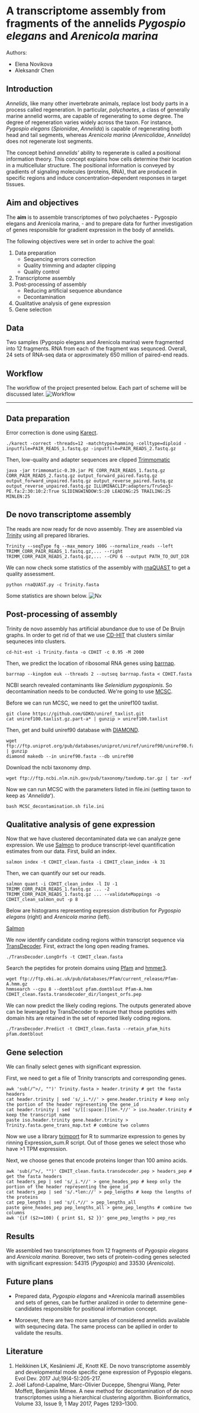 # A transcriptome assembly from fragments of the annelids *Pygospio elegans* and *Arenicola marina* 

Authors:
* Elena Novikova
* Aleksandr Chen

## Introduction

*Annelids*, like many other invertebrate animals, replace lost body parts in a process called regeneration. In particular, *polychaetes*, a class of generally marine annelid worms, are capable of regenerating to some degree. The degree of regeneration varies widely across the taxon. For instance, *Pygospio elegans* (*Spionidae*, *Annelida*) is capable of regenerating both head and tail segments, whereas *Arenicola marina* (*Arenicolidae*, *Annelida*) does not regenerate lost segments. 

The concept behind *annelids’* ability to regenerate is called a positional information theory. This concept explains how cells determine their location in a multicellular structure. The positional information is conveyed by gradients of signaling molecules (proteins, RNA), that are produced in specific regions and induce concentration-dependent responses in target tissues.

## Aim and objectives

The **aim** is to assemble transcriptomes of two polychaetes - Pygospio elegans and Arenicola marina, - and to prepare data for further investigation of genes responsible for gradient expression in the body of annelids.

The following objectives were set in order to achive the goal:
1.  Data preparation 
    - Sequencing errors correction
    - Quality trimming and adapter clipping
    - Quality control 
2.  Transcriptome assembly
3.  Post-processing of assembly 
    - Reducing artificial sequence abundance
    - Decontamination
4.  Qualitative analysis of gene expression 
5.  Gene selection

## Data

Two samples (Pygospio elegans and Arenicola marina) were fragmented into 12 fragments. RNA from each of the fragment was sequnced. Overall, 24 sets of RNA-seq data or approximately 650 million of paired-end reads.

## Workflow
The workflow of the project presented below. Each part of scheme will be discussed later.
![Workflow](https://github.com/chensasha/TanscriptomeAssembly-Annelids/blob/main/Workflow.png)

---

## Data preparation
Error correction is done using [Karect](https://github.com/aminallam/karect).
```
./karect -correct -threads=12 -matchtype=hamming -celltype=diploid -inputfile=PAIR_READS_1.fastq.gz -inputfile=PAIR_READS_2.fastq.gz
```

Then, low-quality and adapter sequences are clipped
[Trimmomatic](http://www.usadellab.org/cms/?page=trimmomatic)
```
java -jar trimmomatic-0.39.jar PE CORR_PAIR_READS_1.fastq.gz CORR_PAIR_READS_2.fastq.gz output_forward_paired.fastq.gz output_forward_unpaired.fastq.gz output_reverse_paired.fastq.gz output_reverse_unpaired.fastq.gz ILLUMINACLIP:adapters/TruSeq3-PE.fa:2:30:10:2:True SLIDINGWINDOW:5:20 LEADING:25 TRAILING:25 MINLEN:25
```

## De novo transcriptome assembly

The reads are now ready for de novo assembly. They are assembled via [Trinity](https://github.com/trinityrnaseq/trinityrnaseq/wiki) using all prepared libraries.
```
Trinity --seqType fq --max_memory 100G --normalize_reads --left TRIMM_CORR_PAIR_READS_1.fastq.gz,... --right TRIMM_CORR_PAIR_READS_2.fastq.gz,... --CPU 6 --output PATH_TO_OUT_DIR
```

We can now check some statistics of the assembly with [rnaQUAST](https://github.com/ablab/rnaquast) to get a quality assessment.
```
python rnaQUAST.py -c Trinity.fasta
```

Some statistics are shown below.
![Nx](https://github.com/chensasha/TanscriptomeAssembly-Annelids/blob/main/rnaQUAST/Nx_Length.png)

## Post-processing of assembly 

Trinity de novo assembly has artificial abundance due to use of De Bruijn graphs. In order to get rid of that we use [CD-HIT](http://weizhong-lab.ucsd.edu/cd-hit/) that clusters similar sequneces into clusters.
```
cd-hit-est -i Trinity.fasta -o CDHIT -c 0.95 -M 2000
```

Then, we predict the location of ribosomal RNA genes using [barrnap](https://github.com/tseemann/barrnap).
```
barrnap --kingdom euk --threads 2 --outseq barrnap.fasta < CDHIT.fasta 
```
NCBI search revealed contaminants like *Selenidium pygospionis*. So decontamination needs to be conducted. We're going to use [MCSC](https://github.com/Lafond-LapalmeJ/MCSC_Decontamination). 

Before we can run MCSC, we need to get the uniref100 taxlist.
```
git clone https://github.com/GDKO/uniref_taxlist.git
cat uniref100.taxlist.gz.part-a* | gunzip > uniref100.taxlist
```

Then, get and build uniref90 database with [DIAMOND](https://github.com/bbuchfink/diamond).
```
wget ftp://ftp.uniprot.org/pub/databases/uniprot/uniref/uniref90/uniref90.fasta.gz | gunzip
diamond makedb --in uniref90.fasta --db uniref90
```

Download the ncbi taxonomy dmp.
```
wget ftp://ftp.ncbi.nlm.nih.gov/pub/taxonomy/taxdump.tar.gz | tar -xvf
```

Now we can run MCSC with the parameters listed in file.ini (setting taxon to keep as '*Annelida*').
```
bash MCSC_decontamination.sh file.ini
```

## Qualitative analysis of gene expression

Now that we have clustered decontaminated data we can analyze gene expression. We use [Salmon](https://github.com/COMBINE-lab/salmon) to produce transcript-level quantification estimates from our data. First, build an index.
```
salmon index -t CDHIT_clean.fasta -i CDHIT_clean_index -k 31 
```

Then, we can quantify our set our reads.
```
salmon quant -i CDHIT_clean_index -l IU -1 TRIMM_CORR_PAIR_READS_1.fastq.gz ... -2 TRIMM_CORR_PAIR_READS_1.fastq.gz ... --validateMappings -o CDHIT_clean_salmon_out -p 8
```
Below are histograms representing expression distribution for *Pygospio elegans* (right) and *Arenicola marina* (left).

[Salmon](https://github.com/chensasha/TanscriptomeAssembly-Annelids/blob/main/Salmon/Expression_histograms.png)

We now identify candidate coding regions within transcript sequence via [TransDecoder](https://github.com/TransDecoder/TransDecoder/wiki). First, extract the long open reading frames.
```
./TransDecoder.LongOrfs -t CDHIT_clean.fasta
```

Search the peptides for protein domains using [Pfam](http://pfam.xfam.org) and [hmmer3](https://www.ebi.ac.uk/Tools/hmmer/search/hmmscan).
```
wget ftp://ftp.ebi.ac.uk/pub/databases/Pfam/current_release/Pfam-A.hmm.gz
hmmsearch --cpu 8 --domtblout pfam.domtblout Pfam-A.hmm CDHIT_clean.fasta.transdecoder_dir/longest_orfs.pep
```

We can now predict the likely coding regions. The outputs generated above can be leveraged by TransDecoder to ensure that those peptides with domain hits are retained in the set of reported likely coding regions. 
```
./TransDecoder.Predict -t CDHIT_clean.fasta --retain_pfam_hits pfam.domtblout 
```

## Gene selection
We can finally select genes with significant expression. 

First, we need to get a file of Trinity transcripts and corresponding genes.
```
awk 'sub(/^>/, "")' Trinity.fasta > header.trinity # get the fasta headers
cat header.trinity | sed 's/_i.*//' > gene.header.trinity # keep only the portion of the header representing the gene_id
cat header.trinity | sed 's/[[:space:]]len.*//' > iso.header.trinity # keep the transcript name
paste iso.header.trinity gene.header.trinity > Trinity.fasta.gene_trans_map.txt # combine two columns
```
Now we use a library [tximport](https://bioconductor.org/packages/release/bioc/html/tximport.html) for R to summarize expression to genes by rinning Expression_sum.R script. Out of those genes we select those who have >1 TPM expression.

Next, we choose genes that encode proteins longer than 100 amino acids.
```
awk 'sub(/^>/, "")' CDHIT_clean.fasta.transdecoder.pep > headers_pep # get the fasta headers
cat headers_pep | sed 's/_i.*//' > gene_heades_pep # keep only the portion of the header representing the gene_id
cat headers_pep | sed 's/.*len://' > pep_lengths # keep the lengths of the proteins
cat pep_lengths | sed 's/(.*//' > pep_lengths_all 
paste gene_heades_pep pep_lengths_all > gene_pep_lengths # combine two columns
awk '{if ($2>=100) { print $1, $2 }}' gene_pep_lengths > pep_res 
```

## Results
We assembled two transcriptomes from 12 fragments of *Pygospio elegans* and *Arenicola marina*. Boreover, two sets of protein-coding genes selected with significant expression: 54315 (*Pygospio*) and 33530 (*Arenicola*).

## Future plans
* Prepared data, *Pygospio elagans* and *Arenicola marina8 assemblies and sets of genes, can be further analized in order to determine gene-candidates responsible for positional information concept.

* Moroever, there are two more samples of considered annelids available with sequnecing data. The same process can be apllied in order to validate the results.

## Literature
1.  Heikkinen LK, Kesäniemi JE, Knott KE. De novo transcriptome assembly and developmental mode specific gene expression of Pygospio elegans. Evol Dev. 2017 Jul;19(4-5):205-217.
2.  Joël Lafond-Lapalme,  Marc-Olivier Duceppe,  Shengrui Wang,  Peter Moffett, Benjamin Mimee. A new method for decontamination of de novo transcriptomes using a hierarchical clustering algorithm. Bioinformatics, Volume 33, Issue 9, 1 May 2017, Pages 1293–1300.
